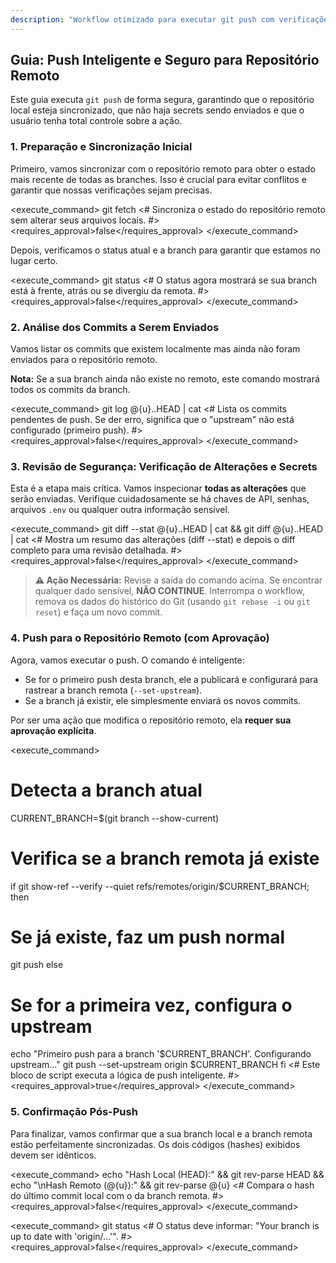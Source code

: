 ```yaml
---
description: "Workflow otimizado para executar git push com verificações de segurança, status e sincronização com o repositório remoto."
---
```


## Guia: Push Inteligente e Seguro para Repositório Remoto

Este guia executa `git push` de forma segura, garantindo que o repositório local esteja sincronizado, que não haja secrets sendo enviados e que o usuário tenha total controle sobre a ação.

### 1. Preparação e Sincronização Inicial
Primeiro, vamos sincronizar com o repositório remoto para obter o estado mais recente de todas as branches. Isso é crucial para evitar conflitos e garantir que nossas verificações sejam precisas.

<execute_command>
<command>git fetch</command>
<# Sincroniza o estado do repositório remoto sem alterar seus arquivos locais. #>
<requires_approval>false</requires_approval>
</execute_command>

Depois, verificamos o status atual e a branch para garantir que estamos no lugar certo.

<execute_command>
<command>git status</command>
<# O status agora mostrará se sua branch está à frente, atrás ou se divergiu da remota. #>
<requires_approval>false</requires_approval>
</execute_command>

### 2. Análise dos Commits a Serem Enviados
Vamos listar os commits que existem localmente mas ainda não foram enviados para o repositório remoto.

**Nota:** Se a sua branch ainda não existe no remoto, este comando mostrará todos os commits da branch.

<execute_command>
<command>git log @{u}..HEAD | cat</command>
<# Lista os commits pendentes de push. Se der erro, significa que o "upstream" não está configurado (primeiro push). #>
<requires_approval>false</requires_approval>
</execute_command>

### 3. Revisão de Segurança: Verificação de Alterações e Secrets
Esta é a etapa mais crítica. Vamos inspecionar **todas as alterações** que serão enviadas. Verifique cuidadosamente se há chaves de API, senhas, arquivos `.env` ou qualquer outra informação sensível.

<execute_command>
<command>git diff --stat @{u}..HEAD | cat && git diff @{u}..HEAD | cat</command>
<# Mostra um resumo das alterações (diff --stat) e depois o diff completo para uma revisão detalhada. #>
<requires_approval>false</requires_approval>
</execute_command>

> **⚠️ Ação Necessária:** Revise a saída do comando acima. Se encontrar qualquer dado sensível, **NÃO CONTINUE**. Interrompa o workflow, remova os dados do histórico do Git (usando `git rebase -i` ou `git reset`) e faça um novo commit.

### 4. Push para o Repositório Remoto (com Aprovação)
Agora, vamos executar o push. O comando é inteligente:
- Se for o primeiro push desta branch, ele a publicará e configurará para rastrear a branch remota (`--set-upstream`).
- Se a branch já existir, ele simplesmente enviará os novos commits.

Por ser uma ação que modifica o repositório remoto, ela **requer sua aprovação explícita**.

<execute_command>
<command>
# Detecta a branch atual
CURRENT_BRANCH=$(git branch --show-current)

# Verifica se a branch remota já existe
if git show-ref --verify --quiet refs/remotes/origin/$CURRENT_BRANCH; then
  # Se já existe, faz um push normal
  git push
else
  # Se for a primeira vez, configura o upstream
  echo "Primeiro push para a branch '$CURRENT_BRANCH'. Configurando upstream..."
  git push --set-upstream origin $CURRENT_BRANCH
fi
</command>
<# Este bloco de script executa a lógica de push inteligente. #>
<requires_approval>true</requires_approval>
</execute_command>

### 5. Confirmação Pós-Push
Para finalizar, vamos confirmar que a sua branch local e a branch remota estão perfeitamente sincronizadas. Os dois códigos (hashes) exibidos devem ser idênticos.

<execute_command>
<command>echo "Hash Local (HEAD):" && git rev-parse HEAD && echo "\nHash Remoto (@{u}):" && git rev-parse @{u}</command>
<# Compara o hash do último commit local com o da branch remota. #>
<requires_approval>false</requires_approval>
</execute_command>

<execute_command>
<command>git status</command>
<# O status deve informar: "Your branch is up to date with 'origin/...'". #>
<requires_approval>false</requires_approval>
</execute_command>